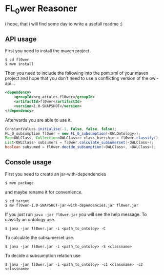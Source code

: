 FL<sub>0</sub>wer Reasoner
==========================

i hope, that i will find some day to write a usefull readme :)

API usage
---------

First you need to install the maven project. 
```console
$ cd fl0wer
$ mvn install
```

Then you need to include the following into the pom.xml of your maven project
and hope that you don't need to use a conflicting version of the owl-api...
```xml
<dependency>
    <groupId>org.attalos.fl0wer</groupId>
    <artifactId>fl0wer</artifactId>
    <version>1.0-SNAPSHOT</version>
</dependency>
```

Afterwards you are able to use it.

```java
ConstantValues.initialise(-1, false, false, false);
FL_0_subsumption fl0wer = new FL_0_subsumption(<OWLOntology>);
Map<OWLClass, Collection<OWLClass>> class_hierchie = fl0wer.classify();
List<OWLClass> subsumers = fl0wer.calculate_subsumerset(<OWLClass>);
boolean subsumed = fl0wer.decide_subsumption(<OWLClass>, <OWLClass>);
```

Console usage
-------------

First you need to create an jar-with-dependencies
```console
$ mvn package
```

and maybe rename it for convenience.

```console
$ cd target
$ mv fl0wer-1.0-SNAPSHOT-jar-with-dependencies.jar fl0wer.jar
```

If you just run `java -jar fl0wer.jar` you will see the help message.
To classify an ontology use.
```console
$ java -jar fl0wer.jar -i <path_to_ontoloy> -C
```

To calculate the subsumerset use.
```console
$ java -jar fl0wer.jar -i <path_to_ontoloy> -S <classname>
```

To decide a subsumption relation use
```console
$ java -jar fl0wer.jar -i <path_to_ontoloy> -c1 <classname> -c2 <classname>
```

